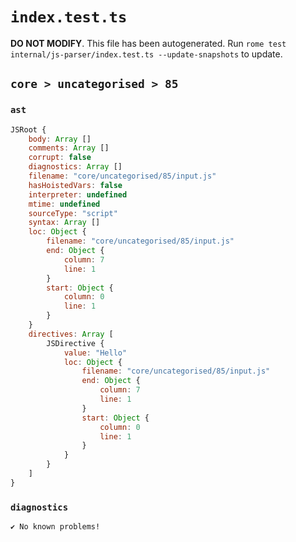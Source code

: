 # `index.test.ts`

**DO NOT MODIFY**. This file has been autogenerated. Run `rome test internal/js-parser/index.test.ts --update-snapshots` to update.

## `core > uncategorised > 85`

### `ast`

```javascript
JSRoot {
	body: Array []
	comments: Array []
	corrupt: false
	diagnostics: Array []
	filename: "core/uncategorised/85/input.js"
	hasHoistedVars: false
	interpreter: undefined
	mtime: undefined
	sourceType: "script"
	syntax: Array []
	loc: Object {
		filename: "core/uncategorised/85/input.js"
		end: Object {
			column: 7
			line: 1
		}
		start: Object {
			column: 0
			line: 1
		}
	}
	directives: Array [
		JSDirective {
			value: "Hello"
			loc: Object {
				filename: "core/uncategorised/85/input.js"
				end: Object {
					column: 7
					line: 1
				}
				start: Object {
					column: 0
					line: 1
				}
			}
		}
	]
}
```

### `diagnostics`

```
✔ No known problems!

```
